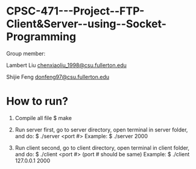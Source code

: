 # CPSC-471---Project--FTP-Client&Server--using--Socket-Programming

Group member:

Lambert Liu   chenxiaoliu_1998@csu.fullerton.edu 

Shijie Feng   donfeng97@csu.fullerton.edu



# How to run?
1. Compile all file
	$ make

2. Run server first, go to server directory, open terminal in server folder, and do:
	$ ./server <port #>
	Example:
	$ ./server 2000

3. Run client second, go to client directory, open terminal in client folder, and do:
	$ ./client <ip address> <port #>
	(port # should be same)
	Example:
	$ ./client 127.0.0.1 2000



